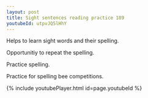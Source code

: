 ```yaml
---
layout: post
title: Sight sentences reading practice 189
youtubeId: utpvJQ5lHhY
---
```

 
 
Helps to learn sight words and their spelling.

Opportunitiy to repeat the spelling. 

Practice spelling. 
 
Practice for spelling bee competitions. 
 
{% include youtubePlayer.html id=page.youtubeId %}
 
 

